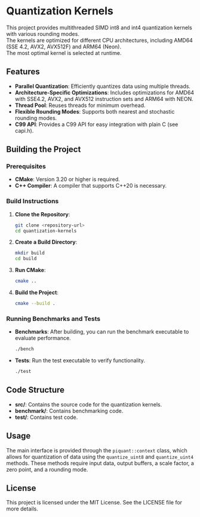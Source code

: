 # Quantization Kernels

This project provides multithreaded SIMD int8 and int4 quantization kernels with various rounding modes.<br>
The kernels are optimized for different CPU architectures, including AMD64 (SSE 4.2, AVX2, AVX512F) and ARM64 (Neon).<br>
The most optimal kernel is selected at runtime.

## Features

- **Parallel Quantization**: Efficiently quantizes data using multiple threads.
- **Architecture-Specific Optimizations**: Includes optimizations for AMD64 with SSE4.2, AVX2, and AVX512 instruction sets and ARM64 with NEON.
- **Thread Pool**: Reuses threads for minimum overhead.
- **Flexible Rounding Modes**: Supports both nearest and stochastic rounding modes.
- **C99 API**: Provides a C99 API for easy integration with plain C (see capi.h).

## Building the Project

### Prerequisites

- **CMake**: Version 3.20 or higher is required.
- **C++ Compiler**: A compiler that supports C++20 is necessary.

### Build Instructions

1. **Clone the Repository**:
   ```bash
   git clone <repository-url>
   cd quantization-kernels
   ```

2. **Create a Build Directory**:
   ```bash
   mkdir build
   cd build
   ```

3. **Run CMake**:
   ```bash
   cmake ..
   ```

4. **Build the Project**:
   ```bash
   cmake --build .
   ```

### Running Benchmarks and Tests

- **Benchmarks**: After building, you can run the benchmark executable to evaluate performance.
  ```bash
  ./bench
  ```

- **Tests**: Run the test executable to verify functionality.
  ```bash
  ./test
  ```

## Code Structure

- **src/**: Contains the source code for the quantization kernels.
- **benchmark/**: Contains benchmarking code.
- **test/**: Contains test code.

## Usage

The main interface is provided through the `piquant::context` class, which allows for quantization of data using the `quantize_uint8` and `quantize_uint4` methods. These methods require input data, output buffers, a scale factor, a zero point, and a rounding mode.

## License

This project is licensed under the MIT License. See the LICENSE file for more details.
